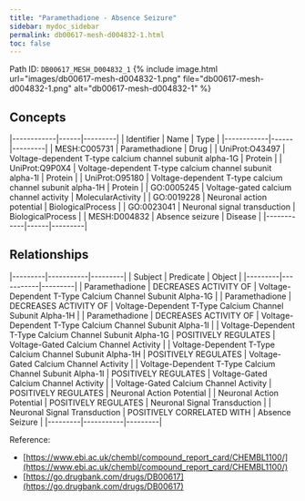 ```yaml
---
title: "Paramethadione - Absence Seizure"
sidebar: mydoc_sidebar
permalink: db00617-mesh-d004832-1.html
toc: false 
---
```



Path ID: `DB00617_MESH_D004832_1`
{% include image.html url="images/db00617-mesh-d004832-1.png" file="db00617-mesh-d004832-1.png" alt="db00617-mesh-d004832-1" %}

## Concepts

|------------|------|---------|
| Identifier | Name | Type    |
|------------|------|---------|
| MESH:C005731 | Paramethadione | Drug |
| UniProt:O43497 | Voltage-dependent T-type calcium channel subunit alpha-1G | Protein |
| UniProt:Q9P0X4 | Voltage-dependent T-type calcium channel subunit alpha-1I | Protein |
| UniProt:O95180 | Voltage-dependent T-type calcium channel subunit alpha-1H | Protein |
| GO:0005245 | Voltage-gated calcium channel activity | MolecularActivity |
| GO:0019228 | Neuronal action potential | BiologicalProcess |
| GO:0023041 | Neuronal signal transduction | BiologicalProcess |
| MESH:D004832 | Absence seizure | Disease |
|------------|------|---------|

## Relationships

|---------|-----------|---------|
| Subject | Predicate | Object  |
|---------|-----------|---------|
| Paramethadione | DECREASES ACTIVITY OF | Voltage-Dependent T-Type Calcium Channel Subunit Alpha-1G |
| Paramethadione | DECREASES ACTIVITY OF | Voltage-Dependent T-Type Calcium Channel Subunit Alpha-1H |
| Paramethadione | DECREASES ACTIVITY OF | Voltage-Dependent T-Type Calcium Channel Subunit Alpha-1I |
| Voltage-Dependent T-Type Calcium Channel Subunit Alpha-1G | POSITIVELY REGULATES | Voltage-Gated Calcium Channel Activity |
| Voltage-Dependent T-Type Calcium Channel Subunit Alpha-1H | POSITIVELY REGULATES | Voltage-Gated Calcium Channel Activity |
| Voltage-Dependent T-Type Calcium Channel Subunit Alpha-1I | POSITIVELY REGULATES | Voltage-Gated Calcium Channel Activity |
| Voltage-Gated Calcium Channel Activity | POSITIVELY REGULATES | Neuronal Action Potential |
| Neuronal Action Potential | POSITIVELY REGULATES | Neuronal Signal Transduction |
| Neuronal Signal Transduction | POSITIVELY CORRELATED WITH | Absence Seizure |
|---------|-----------|---------|

Reference: 
  - [https://www.ebi.ac.uk/chembl/compound_report_card/CHEMBL1100/](https://www.ebi.ac.uk/chembl/compound_report_card/CHEMBL1100/)
  - [https://go.drugbank.com/drugs/DB00617](https://go.drugbank.com/drugs/DB00617)
